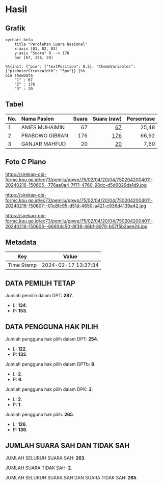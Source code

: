 # Hasil

## Grafik

```mermaid
xychart-beta
    title "Perolehan Suara Nasional"
    x-axis [01, 02, 03]
    y-axis "Suara" 0 --> 176
    bar [67, 176, 20]
```

```mermaid
%%{init: {"pie": {"textPosition": 0.5}, "themeVariables": {"pieOuterStrokeWidth": "5px"}} }%%
pie showData
    "1" : 67
    "2" : 176
    "3" : 20
```

## Tabel

| No. | Nama Paslon    | Suara | Suara (raw) | Persentase |
|:--- |:-------------- | -----:| -----------:| ----------:|
| 1   | ANIES MUHAIMIN | 67    | [67][p-1]   | 25,48      |
| 2   | PRABOWO GIBRAN | 176   | [176][p-2]  | 66,92      |
| 3   | GANJAR MAHFUD  | 20    | [20][p-3]   | 7,60       |


[p-1]: https://github.com/gigit-pemilu/pemilu-2024/blob/main/pilpres/hitung-suara/sub/75-gorontalo/sub/02-boalemo/sub/04-tilamuta/sub/2004-hungayonaa/sub/011-tps/sub/paslon-1.txt
[p-2]: https://github.com/gigit-pemilu/pemilu-2024/blob/main/pilpres/hitung-suara/sub/75-gorontalo/sub/02-boalemo/sub/04-tilamuta/sub/2004-hungayonaa/sub/011-tps/sub/paslon-2.txt
[p-3]: https://github.com/gigit-pemilu/pemilu-2024/blob/main/pilpres/hitung-suara/sub/75-gorontalo/sub/02-boalemo/sub/04-tilamuta/sub/2004-hungayonaa/sub/011-tps/sub/paslon-3.txt

## Foto C Plano

https://sirekap-obj-formc.kpu.go.id/ec73/pemilu/ppwp/75/02/04/20/04/7502042004011-20240216-150605--776aa0a4-7f71-4760-98dc-d5d6029da1d9.jpg

https://sirekap-obj-formc.kpu.go.id/ec73/pemilu/ppwp/75/02/04/20/04/7502042004011-20240216-150607--01c8fc95-d51d-4650-a421-c936d4139a42.jpg

https://sirekap-obj-formc.kpu.go.id/ec73/pemilu/ppwp/75/02/04/20/04/7502042004011-20240216-150606--66934c50-8f38-46bf-8979-b07f5b2aee24.jpg


## Metadata

| Key        | Value               |
| ---------- | ------------------- |
| Time Stamp | 2024-02-17 13:37:34 |


## DATA PEMILIH TETAP

Jumlah pemilih dalam DPT: **287**.
 * L: **134**.
 * P: **153**.

## DATA PENGGUNA HAK PILIH

Jumlah pengguna hak pilih dalam DPT: **254**.
 * L: **122**.
 * P: **132**.

Jumlah pengguna hak pilih dalam DPTb: **8**.
 * L: **2**.
 * P: **6**.

Jumlah pengguna hak pilih dalam DPK: **3**.
 * L: **2**.
 * P: **1**.

Jumlah pengguna hak pilih: **265**.
 * L: **126**.
 * P: **139**.

## JUMLAH SUARA SAH DAN TIDAK SAH

JUMLAH SELURUH SUARA SAH: **263**.

JUMLAH SUARA TIDAK SAH: **2**.

JUMLAH SELURUH SUARA SAH DAN SUARA TIDAK SAH: **265**.


